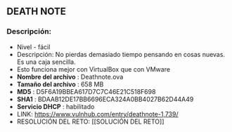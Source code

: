 ## DEATH NOTE

### Descripción:
- Nivel - fácil
- Descripción: No pierdas demasiado tiempo pensando en cosas nuevas. Es una caja sencilla.
- Esto funciona mejor con VirtualBox que con VMware
- **Nombre del archivo** : Deathnote.ova
- **Tamaño del archivo** : 658 MB
- **MD5** : D5F6A19BBEA617D7C7C46E21C518F698
- **SHA1** : BDAAB12DE17BB6696ECA324A0BB4027B62D44A49
- **Servicio DHCP** : habilitado
- LINK: https://www.vulnhub.com/entry/deathnote-1,739/
- RESOLUCIÓN DEL RETO: [[SOLUCIÓN DEL RETO]]


